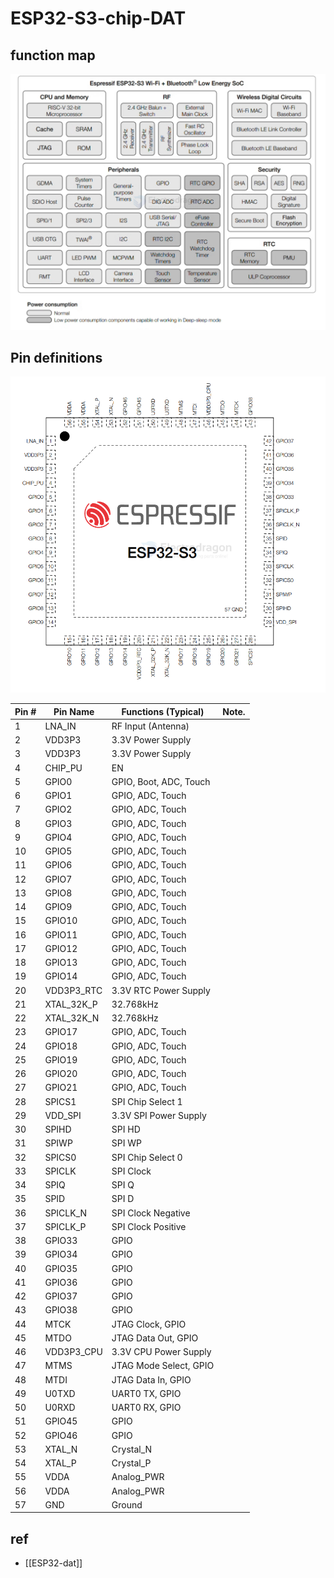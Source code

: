 
# ESP32-S3-chip-DAT

## function map 

![](2024-08-16-18-27-43.png)

## Pin definitions 

![](2025-07-09-15-45-22.png)

| Pin # | Pin Name   | Functions (Typical)    | Note. |
| ----- | ---------- | ---------------------- | ----- |
| 1     | LNA_IN     | RF Input (Antenna)     |       |
| 2     | VDD3P3     | 3.3V Power Supply      |       |
| 3     | VDD3P3     | 3.3V Power Supply      |       |
| 4     | CHIP_PU    | EN                     |       |
| 5     | GPIO0      | GPIO, Boot, ADC, Touch |       |
| 6     | GPIO1      | GPIO, ADC, Touch       |       |
| 7     | GPIO2      | GPIO, ADC, Touch       |       |
| 8     | GPIO3      | GPIO, ADC, Touch       |       |
| 9     | GPIO4      | GPIO, ADC, Touch       |       |
| 10    | GPIO5      | GPIO, ADC, Touch       |       |
| 11    | GPIO6      | GPIO, ADC, Touch       |       |
| 12    | GPIO7      | GPIO, ADC, Touch       |       |
| 13    | GPIO8      | GPIO, ADC, Touch       |       |
| 14    | GPIO9      | GPIO, ADC, Touch       |       |
| 15    | GPIO10     | GPIO, ADC, Touch       |       |
| 16    | GPIO11     | GPIO, ADC, Touch       |       |
| 17    | GPIO12     | GPIO, ADC, Touch       |       |
| 18    | GPIO13     | GPIO, ADC, Touch       |       |
| 19    | GPIO14     | GPIO, ADC, Touch       |       |
| 20    | VDD3P3_RTC | 3.3V RTC Power Supply  |       |
| 21    | XTAL_32K_P | 32.768kHz              |       |
| 22    | XTAL_32K_N | 32.768kHz              |       |
| 23    | GPIO17     | GPIO, ADC, Touch       |       |
| 24    | GPIO18     | GPIO, ADC, Touch       |       |
| 25    | GPIO19     | GPIO, ADC, Touch       |       |
| 26    | GPIO20     | GPIO, ADC, Touch       |       |
| 27    | GPIO21     | GPIO, ADC, Touch       |       |
| 28    | SPICS1     | SPI Chip Select 1      |       |
| 29    | VDD_SPI    | 3.3V SPI Power Supply  |       |
| 30    | SPIHD      | SPI HD                 |       |
| 31    | SPIWP      | SPI WP                 |       |
| 32    | SPICS0     | SPI Chip Select 0      |       |
| 33    | SPICLK     | SPI Clock              |       |
| 34    | SPIQ       | SPI Q                  |       |
| 35    | SPID       | SPI D                  |       |
| 36    | SPICLK_N   | SPI Clock Negative     |       |
| 37    | SPICLK_P   | SPI Clock Positive     |       |
| 38    | GPIO33     | GPIO                   |       |
| 39    | GPIO34     | GPIO                   |       |
| 40    | GPIO35     | GPIO                   |       |
| 41    | GPIO36     | GPIO                   |       |
| 42    | GPIO37     | GPIO                   |       |
| 43    | GPIO38     | GPIO                   |       |
| 44    | MTCK       | JTAG Clock, GPIO       |       |
| 45    | MTDO       | JTAG Data Out, GPIO    |       |
| 46    | VDD3P3_CPU | 3.3V CPU Power Supply  |       |
| 47    | MTMS       | JTAG Mode Select, GPIO |       |
| 48    | MTDI       | JTAG Data In, GPIO     |       |
| 49    | U0TXD      | UART0 TX, GPIO         |       |
| 50    | U0RXD      | UART0 RX, GPIO         |       |
| 51    | GPIO45     | GPIO                   |       |
| 52    | GPIO46     | GPIO                   |       |
| 53    | XTAL_N     | Crystal_N              |       |
| 54    | XTAL_P     | Crystal_P              |       |
| 55    | VDDA       | Analog_PWR             |       |
| 56    | VDDA       | Analog_PWR             |       |
| 57    | GND        | Ground                 |       |


## ref 

- [[ESP32-dat]]

